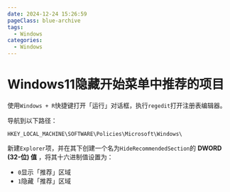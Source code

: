 ```yaml
---
date: 2024-12-24 15:26:59
pageClass: blue-archive
tags:
  - Windows
categories:
  - Windows
---
```


# Windows11隐藏开始菜单中推荐的项目

使用`Windows + R`快捷键打开「运行」对话框，执行`regedit`打开注册表编辑器。

导航到以下路径：

```
HKEY_LOCAL_MACHINE\SOFTWARE\Policies\Microsoft\Windows\
```

新建`Explorer`项，并在其下创建一个名为`HideRecommendedSection`的 **DWORD (32-位) 值** ，将其十六进制值设置为：
- `0`显示「推荐」区域
- `1`隐藏「推荐」区域